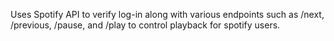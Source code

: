 Uses Spotify API to verify log-in along with various endpoints such as /next, /previous, /pause, and /play to control playback for spotify users.
